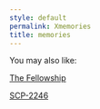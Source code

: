 ```yaml
---
style: default
permalink: Xmemories
title: memories
---
```

You may also like:

[The Fellowship](http://scp-wiki.net/the-fellowship)

[SCP-2246](http://scp-wiki.net/scp-2246)
